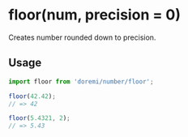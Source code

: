 # floor(num, precision = 0)

Creates number rounded down to precision.

## Usage

```js
import floor from 'doremi/number/floor';

floor(42.42);
// => 42

floor(5.4321, 2);
// => 5.43
```